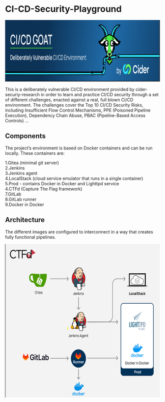 # CI-CD-Security-Playground

<p align="center">
<img src="https://github.com/khalilsellamii/CI-CD-Security-Playground/blob/main/images/cicdgoatbycider.png" alt="Alt text" width="1000" height="200">
</p>  
  


This is a deliberately vulnerable CI/CD environment provided by cider-securiy-research in order to learn and practice CI/CD security through a set of different challenges, enacted against a real, full blown CI/CD environment. The challenges cover the Top 10 CI/CD Security Risks, including Insufficient Flow Control Mechanisms, PPE (Poisoned Pipeline Execution), Dependency Chain Abuse, PBAC (Pipeline-Based Access Controls) ...  

## Components
The project’s environment is based on Docker containers and can be run locally. These containers are:

1.Gitea (minimal git server)  
2.Jenkins  
3.Jenkins agent  
4.LocalStack (cloud service emulator that runs in a single container)  
5.Prod - contains Docker in Docker and Lighttpd service  
4.CTFd (Capture The Flag framework)  
7.GitLab  
8.GitLab runner  
9.Docker in Docker  

## Architecture  
The different images are configured to interconnect in a way that creates fully functional pipelines.  
<p align="center">
<img src="https://github.com/khalilsellamii/CI-CD-Security-Playground/blob/main/images/Architecture_generale.png" alt="Alt text" width="1000" height="500">
</p>  
